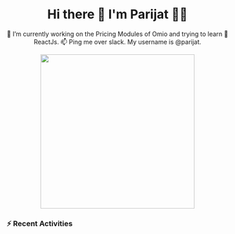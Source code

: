 <h1 align='center'>
  Hi there 👋 I'm Parijat 👨‍💻
</h1>

<p align='center'>
    🔭 I’m currently working on the Pricing Modules of Omio and trying to learn 🌱 ReactJs. 📫 Ping me over slack. My username is @parijat.
</p>

<p align='center'>
    <a href="#"><img src="https://github-readme-stats.vercel.app/api?username=parijatmukherjee&show_icons=true&count_private=true&theme=dark&hide=stars,issues,contribs" width="350"></a>
</p>

<p align='center'>
    <h3>
        ⚡️ Recent Activities
    </h3>
    </br>
    <!--START_SECTION:activity-->
</p>
